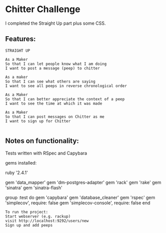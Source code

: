 Chitter Challenge
=================

I completed the Straight Up part plus some CSS. 

Features:
-------

```
STRAIGHT UP

As a Maker
So that I can let people know what I am doing  
I want to post a message (peep) to chitter

As a maker
So that I can see what others are saying  
I want to see all peeps in reverse chronological order

As a Maker
So that I can better appreciate the context of a peep
I want to see the time at which it was made

As a Maker
So that I can post messages on Chitter as me
I want to sign up for Chitter


```

Notes on functionality:
------
Tests written with RSpec and Capybara

gems installed:

ruby '2.4.1'

gem 'data_mapper'
gem 'dm-postgres-adapter'
gem 'rack'
gem 'rake'
gem 'sinatra'
gem 'sinatra-flash'

group :test do
  gem 'capybara'
  gem 'database_cleaner'
  gem 'rspec'
  gem 'simplecov', require: false
  gem 'simplecov-console', require: false
end

```
To run the project:
Start webserver (e.g. rackup)
visit http://localhost:9292/users/new
Sign up and add peeps

```
